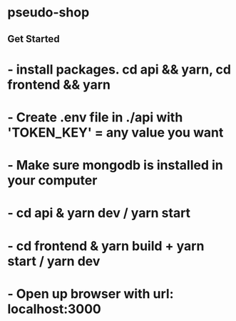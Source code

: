 # pseudo-shop

## Get Started

# - install packages. cd api && yarn, cd frontend && yarn

# - Create .env file in ./api with 'TOKEN_KEY' = any value you want

# - Make sure mongodb is installed in your computer

# - cd api & yarn dev / yarn start

# - cd frontend & yarn build + yarn start / yarn dev

# - Open up browser with url: localhost:3000
